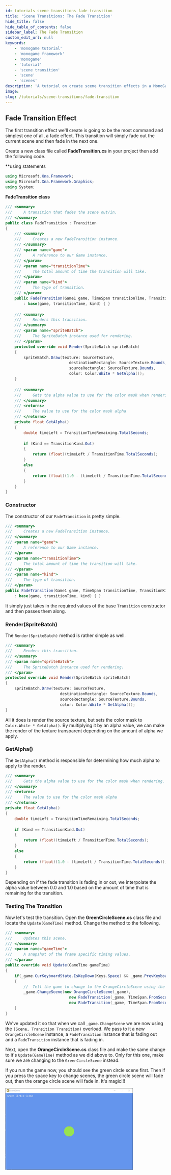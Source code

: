 ```yaml
---
id: tutorials-scene-transitions-fade-transition
title: 'Scene Transitions: The Fade Transition'
hide_title: false
hide_table_of_contents: false
sidebar_label: The Fade Transition
custom_edit_url: null
keywords:
    - 'monogame tutorial'
    - 'monogame framework'
    - 'monogame'
    - 'tutorial'
    - 'scene transition'
    - 'scene'
    - 'scenes'
description: 'A tutorial on create scene transition effects in a MonoGame project.'
image:
slug: /tutorials/scene-transitions/fade-transition
---
```


## Fade Transition Effect
The first transition effect we'll create is going to be the most command and simplest one of all, a fade effect.  This transition will simply fade out the current scene and then fade in the next one.

Create a new class file called **FadeTransition.cs** in your project then add the following code.

**using statements
```csharp
using Microsoft.Xna.Framework;
using Microsoft.Xna.Framework.Graphics;
using System;
```

**FadeTransition class**
```csharp
/// <summary>
///     A transition that fades the scene out/in.
/// </summary>
public class FadeTransition : Transition
{
    /// <summary>
    ///     Creates a new FadeTransition instance.
    /// </summary>
    /// <param name="game">
    ///     A reference to our Game instance.
    /// </param>
    /// <param name="transitionTime">
    ///     The total amount of time the transition will take.
    /// </param>
    /// <param name="kind">
    ///     The type of transition.
    /// </param>
    public FadeTransition(Game1 game, TimeSpan transitionTime, TransitionKind kind)
        : base(game, transitionTime, kind) { }

    /// <summary>
    ///     Renders this transition.
    /// </summary>
    /// <param name="spriteBatch">
    ///     The SpriteBatch instance used for rendering.
    /// </param>
    protected override void Render(SpriteBatch spriteBatch)
    {
        spriteBatch.Draw(texture: SourceTexture,
                            destinationRectangle: SourceTexture.Bounds,
                            sourceRectangle: SourceTexture.Bounds,
                            color: Color.White * GetAlpha());
    }

    /// <summary>
    ///     Gets the alpha value to use for the color mask when rendering.
    /// </summary>
    /// <returns>
    ///     The value to use for the color mask alpha
    /// </returns>
    private float GetAlpha()
    {
        double timeLeft = TransitionTimeRemaining.TotalSeconds;

        if (Kind == TransitionKind.Out)
        {
            return (float)(timeLeft / TransitionTime.TotalSeconds);
        }
        else
        {
            return (float)(1.0 - (timeLeft / TransitionTime.TotalSeconds));
        }
    }
}
```

### Constructor
The constructor of our `FadeTransition` is pretty simple. 

```csharp
/// <summary>
///     Creates a new FadeTransition instance.
/// </summary>
/// <param name="game">
///     A reference to our Game instance.
/// </param>
/// <param name="transitionTime">
///     The total amount of time the transition will take.
/// </param>
/// <param name="kind">
///     The type of transition.
/// </param>
public FadeTransition(Game1 game, TimeSpan transitionTime, TransitionKind kind)
    : base(game, transitionTime, kind) { }
```

It simply just takes in the required values of the base `Transition` constructor and then passes them along.

### Render(SpriteBatch)
The `Render(SpriteBatch)` method is rather simple as well.

```csharp
/// <summary>
///     Renders this transition.
/// </summary>
/// <param name="spriteBatch">
///     The SpriteBatch instance used for rendering.
/// </param>
protected override void Render(SpriteBatch spriteBatch)
{
    spriteBatch.Draw(texture: SourceTexture,
                        destinationRectangle: SourceTexture.Bounds,
                        sourceRectangle: SourceTexture.Bounds,
                        color: Color.White * GetAlpha());
}
```

All it does is render the source texture, but sets the color mask to `Color.White * GetAlpha()`.  By multiplying it by an alpha value, we can make the render of the texture transparent depending on the amount of alpha we apply.


### GetAlpha()
The `GetAlpha()` method is responsible for determining how much alpha to apply to the render.

```csharp
/// <summary>
///     Gets the alpha value to use for the color mask when rendering.
/// </summary>
/// <returns>
///     The value to use for the color mask alpha
/// </returns>
private float GetAlpha()
{
    double timeLeft = TransitionTimeRemaining.TotalSeconds;

    if (Kind == TransitionKind.Out)
    {
        return (float)(timeLeft / TransitionTime.TotalSeconds);
    }
    else
    {
        return (float)(1.0 - (timeLeft / TransitionTime.TotalSeconds));
    }
}
```

Depending on if the fade transition is fading in or out, we interpolate the alpha value between 0.0 and 1.0 based on the amount of time that is remaining for the transition.


### Testing The Transition
Now let's test the transition. Open the **GreenCircleScene.cs** class file and locate the `Update(GameTime)` method.  Change the method to the following.

```csharp
/// <summary>
///     Updates this scene.
/// </summary>
/// <param name="gameTime">
///     A snapshot of the frame specific timing values.
/// </param>
public override void Update(GameTime gameTime)
{
    if(_game.CurKeyboardState.IsKeyDown(Keys.Space) && _game.PrevKeyboardState.IsKeyUp(Keys.Space))
    {
        //  Tell the game to change to the OrangeCircleScene using the FadeTransition
        _game.ChangeScene(new OrangeCircleScene(_game),
                            new FadeTransition(_game, TimeSpan.FromSeconds(1), Transition.TransitionKind.Out),
                            new FadeTransition(_game, TimeSpan.FromSeconds(1), Transition.TransitionKind.In));
    }
}
```

We've updated it so that when we call `_game.ChangeScene` we are now using the `(Scene, Transition Transition)` overload.  We pass to it a new `OrangeCircleScene` instance, a `FadeTransition` instance that is fading out and a `FadeTransition` instance that is fading in.

Next, open the **OrangeCircleScene.cs** class file and make the same change to it's `Update(GameTime)` method as we did above to. Only for this one, make sure we are changing to the `GreenCircleScene` instead.

If you run the game now, you should see the green circle scene first. Then if you press the space key to change scenes, the green circle scene will fade out, then the orange circle scene will fade in.  It's magic!!!

![](/img/tutorials/scene-transitions/fade-transition.gif)